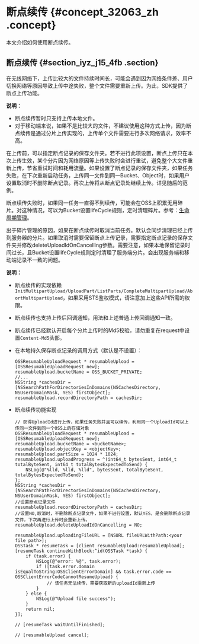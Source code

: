 # 断点续传 {#concept_32063_zh .concept}

本文介绍如何使用断点续传。

## 断点续传 {#section_iyz_j15_4fb .section}

在无线网络下，上传比较大的文件持续时间长，可能会遇到因为网络条件差、用户切换网络等原因导致上传中途失败，整个文件需要重新上传。为此，SDK提供了断点上传功能。

**说明：** 

-   断点续传暂时只支持上传本地文件。
-   对于移动端来说，如果不是比较大的文件，不建议使用这种方式上传，因为断点续传是通过分片上传实现的，上传单个文件需要进行多次网络请求，效率不高。

在上传前，可以指定断点记录的保存文件夹。若不进行此项设置，断点上传只在本次上传生效，某个分片因为网络原因等上传失败时会进行重试，避免整个大文件重新上传，节省重试时间和耗用流量。如果设置了断点记录的保存文件夹，如果任务失败，在下次重新启动任务，上传同一文件到同一Bucket、Object时，如果用户设置取消时不删除断点记录。再次上传将从断点记录处继续上传。详见随后的范例。

断点续传失败时，如果同一任务一直得不到续传，可能会在OSS上积累无用碎片。对这种情况，可以为Bucket设置lifeCycle规则，定时清理碎片。参考：[生命周期管理](../../../../cn.zh-CN/控制台用户指南/管理存储空间/设置生命周期.md#)。

出于碎片管理的原因，如果在断点续传时取消当前任务。默认会同步清理已经上传到服务器的分片。如果取消时需要保留断点上传记录，需要指定断点记录的保存文件夹并修改deleteUploadIdOnCancelling参数。需要注意，如果本地保留记录时间过长，且Bucket设置lifeCycle规则定时清理了服务端分片。会出现服务端和移动端记录不一致的问题。

**说明：** 

-   断点续传的实现依赖`InitMultipartUpload/UploadPart/ListParts/CompleteMultipartUpload/AbortMultipartUpload`，如果采用STS鉴权模式，请注意加上这些API所需的权限。
-   断点续传也支持上传后回调通知，用法和上述普通上传回调通知一致。
-   断点续传已经默认开启每个分片上传时的Md5校验，请勿重复在request中设置`Content-Md5`头部。

-   在本地持久保存断点记录的调用方式（默认是不设置）：

    ```language-objc
    OSSResumableUploadRequest * resumableUpload = [OSSResumableUploadRequest new];
    resumableUpload.bucketName = OSS_BUCKET_PRIVATE;
    //...
    NSString *cachesDir = [NSSearchPathForDirectoriesInDomains(NSCachesDirectory, NSUserDomainMask, YES) firstObject];
    resumableUpload.recordDirectoryPath = cachesDir;
    
    ```

-   断点续传功能实现

    ```language-objc
    // 获得UploadId进行上传，如果任务失败并且可以续传，利用同一个UploadId可以上传同一文件到同一个OSS上的存储对象
    OSSResumableUploadRequest * resumableUpload = [OSSResumableUploadRequest new];
    resumableUpload.bucketName = <bucketName>;
    resumableUpload.objectKey = <objectKey>;
    resumableUpload.partSize = 1024 * 1024;
    resumableUpload.uploadProgress = ^(int64_t bytesSent, int64_t totalByteSent, int64_t totalBytesExpectedToSend) {
        NSLog(@"%lld, %lld, %lld", bytesSent, totalByteSent, totalBytesExpectedToSend);
    };
    NSString *cachesDir = [NSSearchPathForDirectoriesInDomains(NSCachesDirectory, NSUserDomainMask, YES) firstObject];
    //设置断点记录文件
    resumableUpload.recordDirectoryPath = cachesDir;
    //设置NO,取消时，不删除断点记录文件，如果不进行设置，默认YES，是会删除断点记录文件，下次再进行上传时会重新上传。
    resumableUpload.deleteUploadIdOnCancelling = NO;
    
    resumableUpload.uploadingFileURL = [NSURL fileURLWithPath:<your file path>];
    OSSTask * resumeTask = [client resumableUpload:resumableUpload];
    [resumeTask continueWithBlock:^id(OSSTask *task) {
        if (task.error) {
            NSLog(@"error: %@", task.error);
            if ([task.error.domain isEqualToString:OSSClientErrorDomain] && task.error.code == OSSClientErrorCodeCannotResumeUpload) {
                // 该任务无法续传，需要获取新的uploadId重新上传
            }
        } else {
            NSLog(@"Upload file success");
        }
        return nil;
    }];
    
    // [resumeTask waitUntilFinished];
    
    // [resumableUpload cancel];
    
    ```



